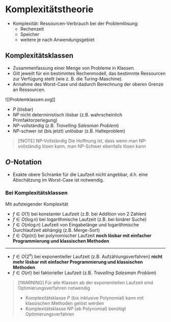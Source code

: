 # Komplexitätstheorie
* Komplexität: Ressourcen-Verbrauch bei der Problemlösung:
	* Rechenzeit
	* Speicher
	* weitere je nach Anwendungsgebiet

## Komplexitätsklassen
* Zusammenfassung einer Menge von Probleme in Klassen.
* Gilt jeweilt für ein bestimmtes Rechenmodell, das bestimmte Ressourcen zur Verfügung stellt (wie z. B. die Turing-Maschine).
* Annahme des Worst-Case und dadurch Berechnung der oberen Grenze an Ressourcen.

![[Problemklassen.svg]]

* $P$ (lösbar)
* $NP$ nicht deterministisch lösbar (z.B. wahrscheinlich Primfaktorzerlegung)
* $NP$-vollständig (z.B. *Travelling Salesman Problem*)
* $NP$-schwer ist (bis jetzt) unlösbar (z.B. Halteproblem)

> [!NOTE] NP-Vollständig
> Die Hoffnung ist, dass wenn man NP-vollständig lösen kann, man NP-Schwer ebenfalls lösen kann

## $O$-Notation
* Exakte obere Schranke für die Laufzeit nicht angebbar, d.h. eine Abschätzung im Worst-Case ist notwendig.

### Bei Komplexitätsklassen

Mit aufsteigender Komplexität
* $f \in O(1)$ bei konstanter Laufzeit (z.B. bei Addition von 2 Zahlen)
* $f \in O(\log n)$ bei logarithmische Laufzeit (z.B. bei binärer Suche)
* $f \in O(n \log n)$ Laufzeit von Eingabelänge und logarithmische Durchlaufzeit abhängig (z.B. Merge-Sort)
* $f \in O(p(n))$ bei polynomischer Laufzeit **noch lösbar mit einfacher Programmierung und klassischen Methoden**
---
* $f \in O(2^n)$ bei exponentieller Laufzeit (z.B. Aufzählungsverfahren) **nicht mehr lösbar mit einfacher Programmierung und klassischen Methoden**
* $f \in O(n!)$ bei faktorieller Laufzeit (z.B. *Travelling Salesman Problem*)

> [!WARNING] Für alle Klassen ab der exponentiellen Laufzeit sind Optimierungsverfahren notwendig
> * Komplexitätsklasse $P$ (bis inklusive Polynomial) kann mit klassischen Methoden gelöst werden
> * Komplexitätsklasse $NP$ (ab Polynomial) benötigt Optimierungsverfahren

